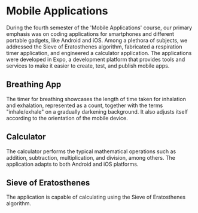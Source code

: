 # Mobile Applications

During the fourth semester of the 'Mobile Applications' course, our primary emphasis was on coding applications for smartphones and different portable gadgets, like Android and iOS. Among a plethora of subjects, we addressed the Sieve of Eratosthenes algorithm, fabricated a respiration timer application, and engineered a calculator application. The applications were developed in Expo, a development platform that provides tools and services to make it easier to create, test, and publish mobile apps. 

## Breathing App 

The timer for breathing showcases the length of time taken for inhalation and exhalation, represented as a count, together with the terms "inhale/exhale" on a gradually darkening background. It also adjusts itself according to the orientation of the mobile device.

## Calculator

The calculator performs the typical mathematical operations such as addition, subtraction, multiplication, and division, among others.  The application adapts to both Android and iOS platforms. 

## Sieve of Eratosthenes

The application is capable of calculating using the Sieve of Eratosthenes algorithm.

